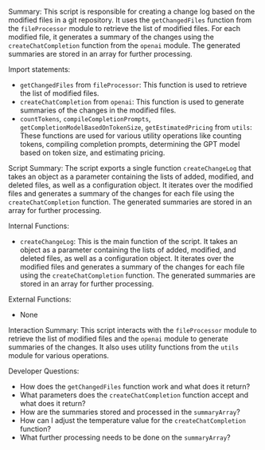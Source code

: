 Summary:
This script is responsible for creating a change log based on the modified files in a git repository. It uses the `getChangedFiles` function from the `fileProcessor` module to retrieve the list of modified files. For each modified file, it generates a summary of the changes using the `createChatCompletion` function from the `openai` module. The generated summaries are stored in an array for further processing.

Import statements:
- `getChangedFiles` from `fileProcessor`: This function is used to retrieve the list of modified files.
- `createChatCompletion` from `openai`: This function is used to generate summaries of the changes in the modified files.
- `countTokens`, `compileCompletionPrompts`, `getCompletionModelBasedOnTokenSize`, `getEstimatedPricing` from `utils`: These functions are used for various utility operations like counting tokens, compiling completion prompts, determining the GPT model based on token size, and estimating pricing.

Script Summary:
The script exports a single function `createChangeLog` that takes an object as a parameter containing the lists of added, modified, and deleted files, as well as a configuration object. It iterates over the modified files and generates a summary of the changes for each file using the `createChatCompletion` function. The generated summaries are stored in an array for further processing.

Internal Functions:
- `createChangeLog`: This is the main function of the script. It takes an object as a parameter containing the lists of added, modified, and deleted files, as well as a configuration object. It iterates over the modified files and generates a summary of the changes for each file using the `createChatCompletion` function. The generated summaries are stored in an array for further processing.

External Functions:
- None

Interaction Summary:
This script interacts with the `fileProcessor` module to retrieve the list of modified files and the `openai` module to generate summaries of the changes. It also uses utility functions from the `utils` module for various operations.

Developer Questions:
- How does the `getChangedFiles` function work and what does it return?
- What parameters does the `createChatCompletion` function accept and what does it return?
- How are the summaries stored and processed in the `summaryArray`?
- How can I adjust the temperature value for the `createChatCompletion` function?
- What further processing needs to be done on the `summaryArray`?